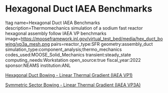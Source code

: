 # Hexagonal Duct IAEA Benchmarks

!tag name=Hexagonal Duct IAEA Benchmarks
    description=Thermomechanics simulation of a sodium fast reactor hexagonal assembly follow IAEA VP benchmarks
    image=https://mooseframework.inl.gov/virtual_test_bed/media/hex_duct_bowing/vp3a_mesh.png
    pairs=reactor_type:SFR
                       geometry:assembly_duct
                       simulation_type:component_analysis;thermo_mechanics
                       codes_used:MOOSE_Solid_Mechanics
                       transient:steady_state
                       computing_needs:Workstation
                       open_source:true
                       fiscal_year:2022
                       sponsor:NEAMS
                       institution:ANL

[Hexagonal Duct Bowing - Linear Thermal Gradient (IAEA VP1)](/hex_duct_linear.md)

[Symmetric Sector Bowing - Linear Thermal Gradient (IAEA VP3A)](/iaea_vp3a_symmetric_sector.md)
